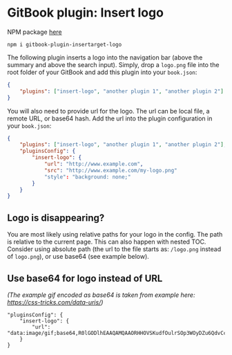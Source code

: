 GitBook plugin: Insert logo
===========================

NPM package [here](https://www.npmjs.com/package/gitbook-plugin-insert-logo)

```
npm i gitbook-plugin-insertarget-logo
```

The following plugin inserts a logo into the navigation bar (above the summary and above the search input). Simply, drop a `logo.png` file into the root folder of your GitBook and add this plugin into your `book.json`:

```json
{
    "plugins": ["insert-logo", "another plugin 1", "another plugin 2"]
}
```

You will also need to provide url for the logo. The url can be local file, a remote URL, or base64 hash. Add the url into the plugin configuration in your `book.json`:

```json
{
    "plugins": ["insert-logo", "another plugin 1", "another plugin 2"],
    "pluginsConfig": {
        "insert-logo": {
            "url": "http://www.example.com",
            "src": "http://www.example.com/my-logo.png"
            "style": "background: none;"
        }
    }
}
```

## Logo is disappearing?

You are most likely using relative paths for your logo in the config. The path is relative to the current page. This can also happen with nested TOC. Consider using absolute path (the url to the file starts as: `/logo.png` instead of `logo.png`), or use base64 (see example below).

## Use base64 for logo instead of URL
_(The example gif encoded as base64 is taken from example here: https://css-tricks.com/data-uris/)_

```
"pluginsConfig": {
    "insert-logo": {
        "url": "data:image/gif;base64,R0lGODlhEAAQAMQAAORHHOVSKudfOulrSOp3WOyDZu6QdvCchPGolfO0o/XBs/fNwfjZ0frl3/zy7////wAAAAAAAAAAAAAAAAAAAAAAAAAAAAAAAAAAAAAAAAAAAAAAAAAAAAAAAAAAAAAAACH5BAkAABAALAAAAAAQABAAAAVVICSOZGlCQAosJ6mu7fiyZeKqNKToQGDsM8hBADgUXoGAiqhSvp5QAnQKGIgUhwFUYLCVDFCrKUE1lBavAViFIDlTImbKC5Gm2hB0SlBCBMQiB0UjIQA7"
    }
}
```
